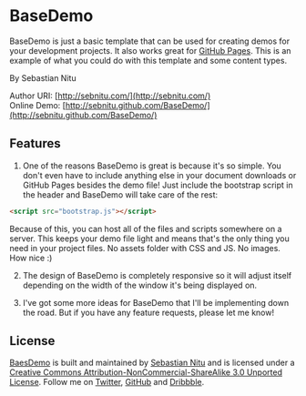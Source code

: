# BaseDemo
BaseDemo is just a basic template that can be used for creating demos for your development projects. It also works great for [GitHub Pages](http://pages.github.com/). This is an example of what you could do with this template and some content types.

By Sebastian Nitu

Author URI:	[http://sebnitu.com/](http://sebnitu.com/)  
Online Demo: [http://sebnitu.github.com/BaseDemo/](http://sebnitu.github.com/BaseDemo/)

## Features

1) One of the reasons BaseDemo is great is because it's so simple. You don't even have to include anything else in your document downloads or GitHub Pages besides the demo file! Just include the bootstrap script in the header and BaseDemo will take care of the rest: 

```html
<script src="bootstrap.js"></script>
```

Because of this, you can host all of the files and scripts somewhere on a server. This keeps your demo file light and means that's the only thing you need in your project files. No assets folder with CSS and JS. No images. How nice :)

2) The design of BaseDemo is completely responsive so it will adjust itself depending on the width of the window it's being displayed on.

3) I've got some more ideas for BaseDemo that I'll be implementing down the road. But if you have any feature requests, please let me know!

## License

[BaesDemo](https://github.com/sebnitu/BaseDemo) is built and maintained by [Sebastian Nitu](http://sebnitu.com/) and is licensed under a [Creative Commons Attribution-NonCommercial-ShareAlike 3.0 Unported License](http://creativecommons.org/licenses/by-nc-sa/3.0/). Follow me on [Twitter](https://twitter.com/sebnitu), [GitHub](https://github.com/sebnitu) and [Dribbble](http://dribbble.com/sebnitu).